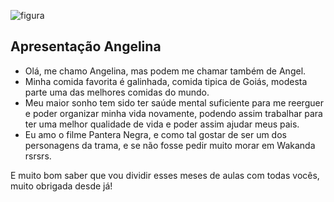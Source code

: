 ![figura](https://media1.giphy.com/media/v1.Y2lkPTc5MGI3NjExdGlvcWQyOTRnZWZtdWFwdW1uMWVkYzdldTJ6ZG0zbmEzdTF2cG00cCZlcD12MV9pbnRlcm5hbF9naWZfYnlfaWQmY3Q9Zw/vepPhvXyjsMUTjmr2o/giphy.webp)
## Apresentação Angelina
* Olá, me chamo Angelina, mas podem me chamar também de Angel.
* Minha comida favorita é galinhada, comida tipica de Goiás, modesta parte uma das melhores comidas do mundo.
* Meu maior sonho tem sido ter saúde mental suficiente para me reerguer e poder organizar minha vida novamente, podendo assim trabalhar para ter uma melhor qualidade de vida e poder assim  ajudar meus pais.
* Eu amo o filme Pantera Negra, e como tal gostar de ser um dos personagens da trama, e se não fosse pedir muito morar em Wakanda rsrsrs.

E muito bom saber que vou dividir esses meses de aulas com todas vocês, muito obrigada desde já!
